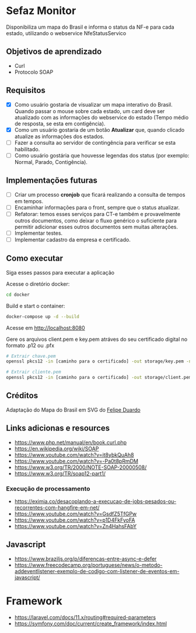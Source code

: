 # Sefaz Monitor

Disponibiliza um mapa do Brasil e informa o status da NF-e para cada estado, utilizando o webservice NfeStatusServico

## Objetivos de aprendizado

- Curl
- Protocolo SOAP

## Requisitos

- [X] Como usuário gostaria de visualizar um mapa interativo do Brasil. Quando passar o mouse sobre cada estado, um
      card deve ser atualizado com as informações do webservice do estado (Tempo médio de resposta, se esta em contigência).
- [X] Como um usuário gostaria de um botão **Atualizar** que, quando clicado atualize as informações dos estados.
- [ ] Fazer a consulta ao servidor de contingência para verificar se esta habilitado.
- [ ] Como usuário gostária que houvesse legendas dos status (por exemplo: Normal, Parado, Contigência).

## Implementações futuras

- [ ] Criar um processo **cronjob** que ficará realizando a consulta de tempos em tempos.
- [ ] Encaminhar informações para o front, sempre que o status atualizar.
- [ ] Refatorar: temos esses serviços para CT-e também e provavelmente outros documentos, como deixar o fluxo genérico o suficiente para 
permitir adicionar esses outros documentos sem muitas alterações.
- [ ] Implementar testes.
- [ ] Implementar cadastro da empresa e certificado.

## Como executar
Siga esses passos para executar a aplicação

Acesse o diretório docker:
~~~sh
cd docker
~~~

Build e start o container:
~~~sh
docker-compose up -d --build
~~~

Acesse em [http://localhost:8080](http://localhost:8080)

Gere os arquivos client.pem e key.pem atráves do seu certificado digital no formato .p12 ou .pfx
~~~sh
# Extrair chave.pem
openssl pkcs12 -in [caminho para o certificado] -out storage/key.pem -nocerts -nodes

# Extrair cliente.pem
openssl pkcs12 -in [caminho para o certificado] -out storage/client.pem -clcerts -nokeys -nodes
~~~


## Créditos
Adaptação do Mapa do Brasil em SVG do [Felipe Duardo](https://github.com/felipeduardo/mapa-brasil-svg)

## Links adicionas e resources

* https://www.php.net/manual/en/book.curl.php
* https://en.wikipedia.org/wiki/SOAP
* https://www.youtube.com/watch?v=it8ybkQuAh8
* https://www.youtube.com/watch?v=-Pa0t8pRmDM
* https://www.w3.org/TR/2000/NOTE-SOAP-20000508/
* https://www.w3.org/TR/soap12-part1/


### Execução de processamento
* https://eximia.co/desacoplando-a-execucao-de-jobs-pesados-ou-recorrentes-com-hangfire-em-net/
* https://www.youtube.com/watch?v=GsdfZ5TfGPw
* https://www.youtube.com/watch?v=p1D4FkFyoFA
* https://www.youtube.com/watch?v=Zn4HahsFAbY


## Javascript
* https://www.braziljs.org/p/diferencas-entre-async-e-defer
* https://www.freecodecamp.org/portuguese/news/o-metodo-addeventlistener-exemplo-de-codigo-com-listener-de-eventos-em-javascript/

# Framework
* https://laravel.com/docs/11.x/routing#required-parameters
* https://symfony.com/doc/current/create_framework/index.html